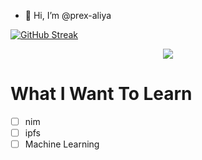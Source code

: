 - 👋 Hi, I’m @prex-aliya

[![GitHub Streak](https://streak-stats.demolab.com?user=prex-aliya&theme=dark&hide_border=true&date_format=j%20M%5B%20Y%5D)](https://git.io/streak-stats)

<p align="center">
  <a href="https://skillicons.dev">
     <img src="https://skillicons.dev/icons?i=linux,md,latex,github,git,bash,c,rust,go,lua,html,css,neovim,vim&perline=9" />
  </a>
</p>

# What I Want To Learn
- [ ] nim
- [ ] ipfs
- [ ] Machine Learning
